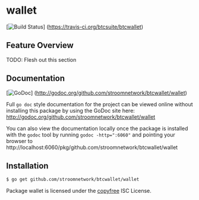 wallet
======

[![Build Status](https://travis-ci.org/btcsuite/btcwallet.png?branch=master)]
(https://travis-ci.org/btcsuite/btcwallet)

## Feature Overview

TODO: Flesh out this section

## Documentation

[![GoDoc](https://godoc.org/github.com/stroomnetwork/btcwallet/wallet?status.png)]
(http://godoc.org/github.com/stroomnetwork/btcwallet/wallet)

Full `go doc` style documentation for the project can be viewed online without
installing this package by using the GoDoc site here:
http://godoc.org/github.com/stroomnetwork/btcwallet/wallet

You can also view the documentation locally once the package is installed with
the `godoc` tool by running `godoc -http=":6060"` and pointing your browser to
http://localhost:6060/pkg/github.com/stroomnetwork/btcwallet/wallet

## Installation

```bash
$ go get github.com/stroomnetwork/btcwallet/wallet
```

Package wallet is licensed under the [copyfree](http://copyfree.org) ISC
License.
